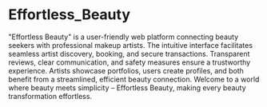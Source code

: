 # Effortless_Beauty
"Effortless Beauty" is a user-friendly web platform connecting beauty seekers with professional makeup artists. The intuitive interface facilitates seamless artist discovery, booking, and secure transactions. Transparent reviews, clear communication, and safety measures ensure a trustworthy experience. Artists showcase portfolios, users create profiles, and both benefit from a streamlined, efficient beauty connection. Welcome to a world where beauty meets simplicity – Effortless Beauty, making every beauty transformation effortless.
